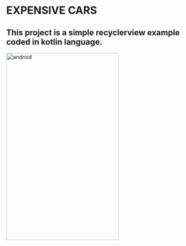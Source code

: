 # EXPENSIVE CARS

## This project is a simple recyclerview example coded in kotlin language.

<img src="https://swanky.website/PicturesAndGifs/Screenshot1.png" alt="android" width="300" height="500"/>
